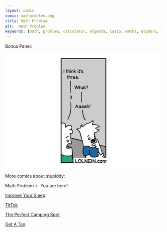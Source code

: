 ```yaml
---
layout: comic
comic: mathproblem.png
title: Math Problem
alt:  Math Problem
keywords: [math, problem, calculator, algebra, casio, maths, algebra, letters, equation, school, class, university, blackboard, learning, one, plus, two]
---
```


Bonus Panel:

![Math Problem Bonus](/images/mathproblem_bonus.png)


More comics about stupidity:

Math Problem <- You are here!

[Improve Your Sleep](https://lolnein.com/2019/09/26/improveyoursleep/)

[TitTok](https://lolnein.com/2019/10/24/tiktok/)

[The Perfect Camping Spot](https://lolnein.com/2019/09/04/theperfectcampingspot/)

[Get A Tan](https://lolnein.com/2018/09/05/getatan/)

